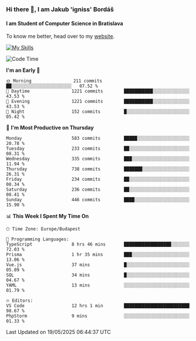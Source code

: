 ### Hi there 👋, I am Jakub 'igniss' Bordáš

#### I am Student of Computer Science in Bratislava
To know me better, head over to my [website](https://bordas.sk).

[![My Skills](https://skillicons.dev/icons?i=js,typescript,html,css,figma,svelte,vue,next,postgresql,nest,express,nodejs)](https://bordas.sk)


<!--START_SECTION:waka-->
![Code Time](http://img.shields.io/badge/Code%20Time-1%2C897%20hrs%2039%20mins-blue)

**I'm an Early 🐤** 

```text
🌞 Morning                211 commits         ██░░░░░░░░░░░░░░░░░░░░░░░   07.52 % 
🌆 Daytime                1221 commits        ███████████░░░░░░░░░░░░░░   43.53 % 
🌃 Evening                1221 commits        ███████████░░░░░░░░░░░░░░   43.53 % 
🌙 Night                  152 commits         █░░░░░░░░░░░░░░░░░░░░░░░░   05.42 % 
```
📅 **I'm Most Productive on Thursday** 

```text
Monday                   583 commits         █████░░░░░░░░░░░░░░░░░░░░   20.78 % 
Tuesday                  233 commits         ██░░░░░░░░░░░░░░░░░░░░░░░   08.31 % 
Wednesday                335 commits         ███░░░░░░░░░░░░░░░░░░░░░░   11.94 % 
Thursday                 738 commits         ███████░░░░░░░░░░░░░░░░░░   26.31 % 
Friday                   234 commits         ██░░░░░░░░░░░░░░░░░░░░░░░   08.34 % 
Saturday                 236 commits         ██░░░░░░░░░░░░░░░░░░░░░░░   08.41 % 
Sunday                   446 commits         ████░░░░░░░░░░░░░░░░░░░░░   15.90 % 
```


📊 **This Week I Spent My Time On** 

```text
🕑︎ Time Zone: Europe/Budapest

💬 Programming Languages: 
TypeScript               8 hrs 46 mins       ██████████████████░░░░░░░   72.03 % 
Prisma                   1 hr 35 mins        ███░░░░░░░░░░░░░░░░░░░░░░   13.06 % 
Vue.js                   37 mins             █░░░░░░░░░░░░░░░░░░░░░░░░   05.09 % 
SQL                      34 mins             █░░░░░░░░░░░░░░░░░░░░░░░░   04.67 % 
YAML                     13 mins             ░░░░░░░░░░░░░░░░░░░░░░░░░   01.79 % 

🔥 Editors: 
VS Code                  12 hrs 1 min        █████████████████████████   98.67 % 
PhpStorm                 9 mins              ░░░░░░░░░░░░░░░░░░░░░░░░░   01.33 % 
```


 Last Updated on 19/05/2025 06:44:37 UTC
<!--END_SECTION:waka-->
